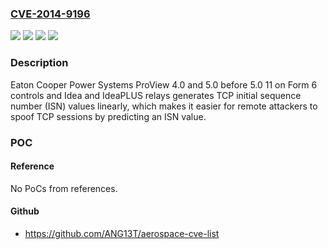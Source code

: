 ### [CVE-2014-9196](https://cve.mitre.org/cgi-bin/cvename.cgi?name=CVE-2014-9196)
![](https://img.shields.io/static/v1?label=Product&message=Idea%2FIdeaPLUS%20relays&color=blue)
![](https://img.shields.io/static/v1?label=Product&message=Series%20Form%206&color=blue)
![](https://img.shields.io/static/v1?label=Version&message=Pro%20View%204.0%20&color=brightgreen)
![](https://img.shields.io/static/v1?label=Vulnerability&message=CWE-342&color=brightgreen)

### Description

Eaton Cooper Power Systems ProView 4.0 and 5.0 before 5.0 11 on Form 6 controls and Idea and IdeaPLUS relays generates TCP initial sequence number (ISN) values linearly, which makes it easier for remote attackers to spoof TCP sessions by predicting an ISN value.

### POC

#### Reference
No PoCs from references.

#### Github
- https://github.com/ANG13T/aerospace-cve-list

